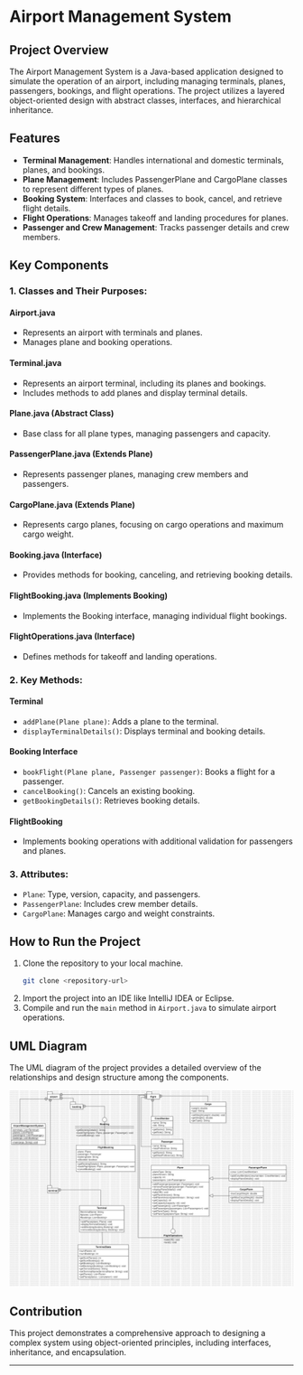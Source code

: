 
# Airport Management System

## Project Overview
The Airport Management System is a Java-based application designed to simulate the operation of an airport, including managing terminals, planes, passengers, bookings, and flight operations. The project utilizes a layered object-oriented design with abstract classes, interfaces, and hierarchical inheritance.

## Features
- **Terminal Management**: Handles international and domestic terminals, planes, and bookings.
- **Plane Management**: Includes PassengerPlane and CargoPlane classes to represent different types of planes.
- **Booking System**: Interfaces and classes to book, cancel, and retrieve flight details.
- **Flight Operations**: Manages takeoff and landing procedures for planes.    
- **Passenger and Crew Management**: Tracks passenger details and crew members.

## Key Components
### 1. **Classes and Their Purposes**:
#### Airport.java
- Represents an airport with terminals and planes.
- Manages plane and booking operations.

#### Terminal.java
- Represents an airport terminal, including its planes and bookings.
- Includes methods to add planes and display terminal details.

#### Plane.java (Abstract Class)
- Base class for all plane types, managing passengers and capacity.

#### PassengerPlane.java (Extends Plane)
- Represents passenger planes, managing crew members and passengers.

#### CargoPlane.java (Extends Plane)
- Represents cargo planes, focusing on cargo operations and maximum cargo weight.

#### Booking.java (Interface)
- Provides methods for booking, canceling, and retrieving booking details.

#### FlightBooking.java (Implements Booking)
- Implements the Booking interface, managing individual flight bookings.

#### FlightOperations.java (Interface)
- Defines methods for takeoff and landing operations.

### 2. **Key Methods**:
#### Terminal
- `addPlane(Plane plane)`: Adds a plane to the terminal.
- `displayTerminalDetails()`: Displays terminal and booking details.

#### Booking Interface
- `bookFlight(Plane plane, Passenger passenger)`: Books a flight for a passenger.
- `cancelBooking()`: Cancels an existing booking.
- `getBookingDetails()`: Retrieves booking details.

#### FlightBooking
- Implements booking operations with additional validation for passengers and planes.

### 3. **Attributes**:
- `Plane`: Type, version, capacity, and passengers.
- `PassengerPlane`: Includes crew member details.
- `CargoPlane`: Manages cargo and weight constraints.

## How to Run the Project
1. Clone the repository to your local machine.
   ```bash
   git clone <repository-url>
   ```
2. Import the project into an IDE like IntelliJ IDEA or Eclipse.
3. Compile and run the `main` method in `Airport.java` to simulate airport operations.

## UML Diagram
The UML diagram of the project provides a detailed overview of the relationships and design structure among the components.

![UML Diagram](./UMLimage.png)

## Contribution
This project demonstrates a comprehensive approach to designing a complex system using object-oriented principles, including interfaces, inheritance, and encapsulation.

---
